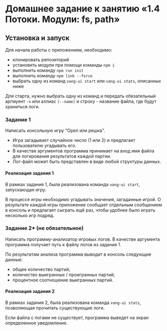 # Домашнее задание к занятию «1.4 Потоки. Модули: fs, path»

## Установка и запуск
Для начала работы с приложением, необходимо:
- клонировать репозиторий
- установить модули при помощи команды `npm i`
- выполнить команду `npm run init`
- выполнить команду `npm link --force`
- выбрать одну из команд `vang-ui start` или `vang-ui stats`, описанных ниже

Для старта, нужно выбрать одну из команд и передать обязательный аргмуент `-n` или аллиас `[--name]` и строку - название файла, где будут храниться логи.

### Задание 1
Написать консольную игру "Орел или решка".

* Игра загадывает случайное число (1 или 2) и предлагает пользователю угадывать его.
* В качестве аргументов программа принимает на вход имя файла для логирования результатов каждой партии. 
* Лог-файл может быть представлен в виде любой структуры данных. 

#### Реализация задания 1
В рамках задания 1, была реализована команда `vang-ui start`, запускающая игру.

В процессе игры необходимо угадывать значения, загаданные игрой. О результате каждой игры приложение сообщает отдельным сообщением в консоль и предлагает сыграть ещё раз, чтобы удобнее было играть несколько игр подряд.

### Задание 2* (не обязательное)

Написать программу-анализатор игровых логов. В качестве аргумента программа получает путь к файлу логов из задания 1. 

По результатам анализа программа выводит в консоль следующие данные: 
* общее количество партий; 
* количество выигранных / проигранных партий;
* процентное соотношение выигранных партий.

#### Реализация задания 2
В рамках задания 2, была реализована команда `vang-ui stats`, позволяющая прочитать существующие логи. 

Если файла с логами не существует, программа выведет на экран определенное уведомление.